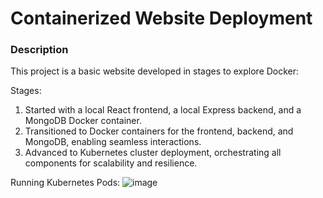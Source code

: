 # Containerized Website Deployment

### Description

This project is a basic website developed in stages to explore Docker:

Stages:

1. Started with a local React frontend, a local Express backend, and a MongoDB Docker container.
2. Transitioned to Docker containers for the frontend, backend, and MongoDB, enabling seamless interactions.
3. Advanced to Kubernetes cluster deployment, orchestrating all components for scalability and resilience.

Running Kubernetes Pods:
![image](https://github.com/JLRawson/containerized-website-deployment/assets/94654734/751a2413-d69d-4d52-a4f7-8cf601bcf9bb)
